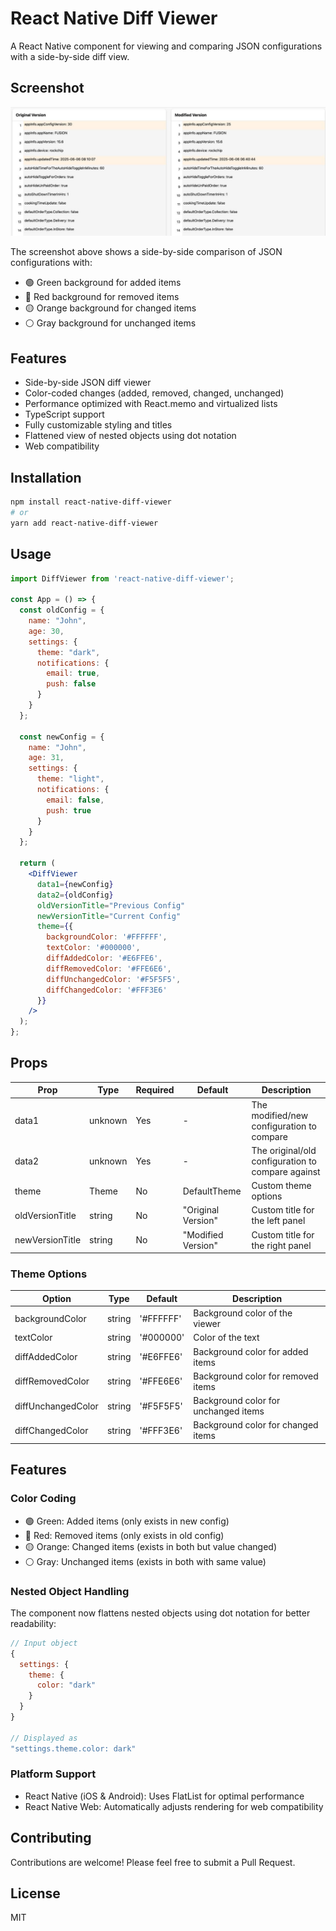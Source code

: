 # React Native Diff Viewer

A React Native component for viewing and comparing JSON configurations with a side-by-side diff view.

## Screenshot

![React Native Diff Viewer Screenshot](https://raw.githubusercontent.com/Arun-vignesh/react-native-diff-viewer/master/images/screenshot.png)

The screenshot above shows a side-by-side comparison of JSON configurations with:
- 🟢 Green background for added items
- 🔴 Red background for removed items
- 🟡 Orange background for changed items
- ⚪ Gray background for unchanged items

## Features

- Side-by-side JSON diff viewer
- Color-coded changes (added, removed, changed, unchanged)
- Performance optimized with React.memo and virtualized lists
- TypeScript support
- Fully customizable styling and titles
- Flattened view of nested objects using dot notation
- Web compatibility

## Installation

```bash
npm install react-native-diff-viewer
# or
yarn add react-native-diff-viewer
```

## Usage

```jsx
import DiffViewer from 'react-native-diff-viewer';

const App = () => {
  const oldConfig = {
    name: "John",
    age: 30,
    settings: {
      theme: "dark",
      notifications: {
        email: true,
        push: false
      }
    }
  };
  
  const newConfig = {
    name: "John",
    age: 31,
    settings: {
      theme: "light",
      notifications: {
        email: false,
        push: true
      }
    }
  };

  return (
    <DiffViewer
      data1={newConfig}
      data2={oldConfig}
      oldVersionTitle="Previous Config"
      newVersionTitle="Current Config"
      theme={{
        backgroundColor: '#FFFFFF',
        textColor: '#000000',
        diffAddedColor: '#E6FFE6',
        diffRemovedColor: '#FFE6E6',
        diffUnchangedColor: '#F5F5F5',
        diffChangedColor: '#FFF3E6'
      }}
    />
  );
};
```

## Props

| Prop | Type | Required | Default | Description |
|------|------|----------|---------|-------------|
| data1 | unknown | Yes | - | The modified/new configuration to compare |
| data2 | unknown | Yes | - | The original/old configuration to compare against |
| theme | Theme | No | DefaultTheme | Custom theme options |
| oldVersionTitle | string | No | "Original Version" | Custom title for the left panel |
| newVersionTitle | string | No | "Modified Version" | Custom title for the right panel |

### Theme Options

| Option | Type | Default | Description |
|--------|------|---------|-------------|
| backgroundColor | string | '#FFFFFF' | Background color of the viewer |
| textColor | string | '#000000' | Color of the text |
| diffAddedColor | string | '#E6FFE6' | Background color for added items |
| diffRemovedColor | string | '#FFE6E6' | Background color for removed items |
| diffUnchangedColor | string | '#F5F5F5' | Background color for unchanged items |
| diffChangedColor | string | '#FFF3E6' | Background color for changed items |

## Features

### Color Coding

- 🟢 Green: Added items (only exists in new config)
- 🔴 Red: Removed items (only exists in old config)
- 🟡 Orange: Changed items (exists in both but value changed)
- ⚪ Gray: Unchanged items (exists in both with same value)

### Nested Object Handling

The component now flattens nested objects using dot notation for better readability:

```javascript
// Input object
{
  settings: {
    theme: {
      color: "dark"
    }
  }
}

// Displayed as
"settings.theme.color: dark"
```

### Platform Support

- React Native (iOS & Android): Uses FlatList for optimal performance
- React Native Web: Automatically adjusts rendering for web compatibility

## Contributing

Contributions are welcome! Please feel free to submit a Pull Request.

## License

MIT 